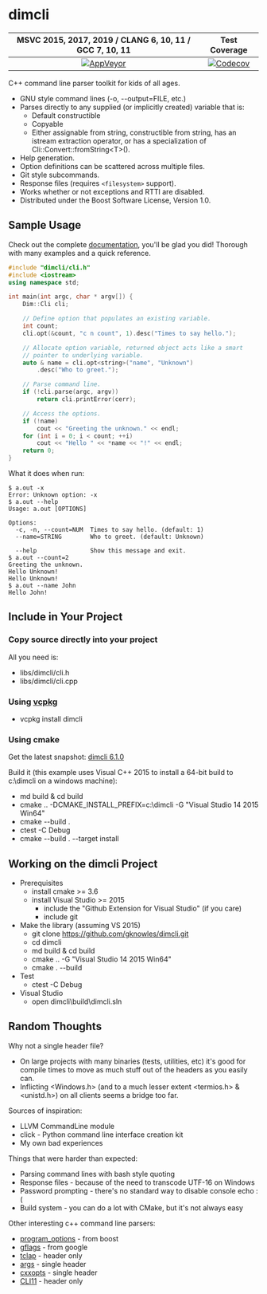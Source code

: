 ﻿<!--
Copyright Glen Knowles 2016 - 2021.
Distributed under the Boost Software License, Version 1.0.
-->

# dimcli

| MSVC 2015, 2017, 2019 / CLANG 6, 10, 11 / GCC 7, 10, 11 | Test Coverage |
| :-----------------------------------------------------: | :-----------: |
| [![AppVeyor][av-image]][av-link] | [![Codecov][cc-image]][cc-link] |

[av-image]: https://ci.appveyor.com/api/projects/status/02i9uq9asqlb6opy/branch/master?svg=true "AppVeyor"
[av-link]: https://ci.appveyor.com/project/gknowles/dimcli/branch/master
[cc-image]: https://img.shields.io/badge/dynamic/json?color=success&label=codecov&logo=codecov&query=%24.commit.totals.c&suffix=%25&url=https%3A%2F%2Fcodecov.io%2Fapi%2Fgh%2Fgknowles%2Fdimcli%2Fbranch%2Fmaster "Codecov"
[cc-link]: https://codecov.io/gh/gknowles/dimcli

C++ command line parser toolkit for kids of all ages.

- GNU style command lines (-o, --output=FILE, etc.)
- Parses directly to any supplied (or implicitly created) variable that is:
  - Default constructible
  - Copyable
  - Either assignable from string, constructible from string, has an istream
    extraction operator, or has a specialization of
    Cli&#58;:Convert::fromString&lt;T>().
- Help generation.
- Option definitions can be scattered across multiple files.
- Git style subcommands.
- Response files (requires `<filesystem>` support).
- Works whether or not exceptions and RTTI are disabled.
- Distributed under the Boost Software License, Version 1.0.

## Sample Usage

Check out the complete [documentation](https://gknowles.github.io/dimcli/),
you'll be glad you did! Thorough with many examples and a quick reference.

~~~ C++
#include "dimcli/cli.h"
#include <iostream>
using namespace std;

int main(int argc, char * argv[]) {
    Dim::Cli cli;

    // Define option that populates an existing variable.
    int count;
    cli.opt(&count, "c n count", 1).desc("Times to say hello.");

    // Allocate option variable, returned object acts like a smart
    // pointer to underlying variable.
    auto & name = cli.opt<string>("name", "Unknown")
        .desc("Who to greet.");

    // Parse command line.
    if (!cli.parse(argc, argv))
        return cli.printError(cerr);

    // Access the options.
    if (!name)
        cout << "Greeting the unknown." << endl;
    for (int i = 0; i < count; ++i)
        cout << "Hello " << *name << "!" << endl;
    return 0;
}
~~~

What it does when run:

~~~ console
$ a.out -x
Error: Unknown option: -x
$ a.out --help
Usage: a.out [OPTIONS]

Options:
  -c, -n, --count=NUM  Times to say hello. (default: 1)
  --name=STRING        Who to greet. (default: Unknown)

  --help               Show this message and exit.
$ a.out --count=2
Greeting the unknown.
Hello Unknown!
Hello Unknown!
$ a.out --name John
Hello John!
~~~

## Include in Your Project
### Copy source directly into your project
All you need is:
- libs/dimcli/cli.h
- libs/dimcli/cli.cpp

### Using [vcpkg](https://github.com/Microsoft/vcpkg)
- vcpkg install dimcli

### Using cmake
Get the latest snapshot:
[dimcli 6.1.0](https://github.com/gknowles/dimcli/archive/v6.1.0.zip)

Build it (this example uses Visual C++ 2015 to install a 64-bit build to
c:\dimcli on a windows machine):
- md build & cd build
- cmake .. -DCMAKE_INSTALL_PREFIX=c:\dimcli -G "Visual Studio 14 2015 Win64"
- cmake --build .
- ctest -C Debug
- cmake --build . --target install

## Working on the dimcli Project
- Prerequisites
  - install cmake >= 3.6
  - install Visual Studio >= 2015
    - include the "Github Extension for Visual Studio" (if you care)
    - include git
- Make the library (assuming VS 2015)
  - git clone https://github.com/gknowles/dimcli.git
  - cd dimcli
  - md build & cd build
  - cmake .. -G "Visual Studio 14 2015 Win64"
  - cmake . --build
- Test
  - ctest -C Debug
- Visual Studio
  - open dimcli\build\dimcli.sln

## Random Thoughts
Why not a single header file?

- On large projects with many binaries (tests, utilities, etc) it's good for
  compile times to move as much stuff out of the headers as you easily can.
- Inflicting <Windows.h> (and to a much lesser extent <termios.h> & <unistd.h>)
  on all clients seems a bridge too far.

Sources of inspiration:

- LLVM CommandLine module
- click - Python command line interface creation kit
- My own bad experiences

Things that were harder than expected:

- Parsing command lines with bash style quoting
- Response files - because of the need to transcode UTF-16 on Windows
- Password prompting - there's no standard way to disable console echo :(
- Build system - you can do a lot with CMake, but it's not always easy

Other interesting c++ command line parsers:

- [program_options](http://www.boost.org/doc/libs/release/libs/program_options/)
  \- from boost
- [gflags](https://gflags.github.io/gflags/) - from google
- [tclap](http://tclap.sourceforge.net) - header only
- [args](https://github.com/Taywee/args) - single header
- [cxxopts](https://github.com/jarro2783/cxxopts) - single header
- [CLI11](https://github.com/CLIUtils/CLI11) - header only
